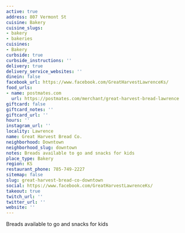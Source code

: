 ```yaml
---
active: true
address: 807 Vermont St
cuisine: Bakery
cuisine_slugs:
- bakery
- bakeries
cuisines:
- Bakery
curbside: true
curbside_instructions: ''
delivery: true
delivery_service_websites: ''
dinein: false
facebook_url: https://www.facebook.com/GreatHarvestLawrenceKs/
food_urls:
- name: postmates.com
  url: https://postmates.com/merchant/great-harvest-bread-lawrence
giftcard: false
giftcard_notes: ''
giftcard_url: ''
hours: ''
instagram_url: ''
locality: Lawrence
name: Great Harvest Bread Co.
neighborhood: Downtown
neighborhood_slug: downtown
notes: Breads available to go and snacks for kids
place_type: Bakery
region: KS
restaurant_phone: 785-749-2227
sitemap: false
slug: great-harvest-bread-co-downtown
social: https://www.facebook.com/GreatHarvestLawrenceKs/
takeout: true
twitch_url: ''
twitter_url: ''
website: ''
---
```


Breads available to go and snacks for kids